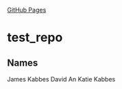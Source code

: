 [GitHub Pages](https://amerenicenter.github.io/test_repo/)

# test_repo

## Names
James Kabbes
David An
Katie Kabbes

